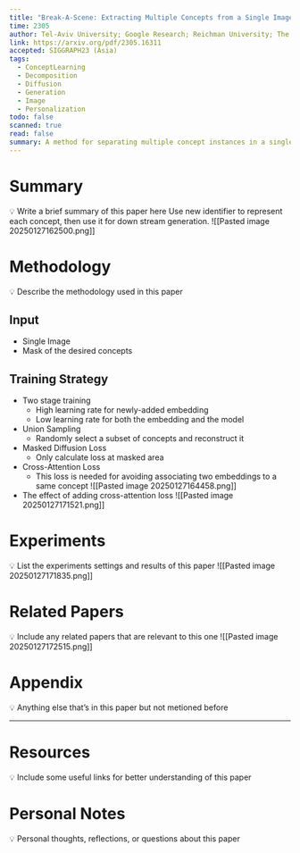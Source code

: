 ```yaml
---
title: "Break-A-Scene: Extracting Multiple Concepts from a Single Image"
time: 2305
author: Tel-Aviv University; Google Research; Reichman University; The Hebrew University of Jerusalem
link: https://arxiv.org/pdf/2305.16311
accepted: SIGGRAPH23 (Asia)
tags:
  - ConceptLearning
  - Decomposition
  - Diffusion
  - Generation
  - Image
  - Personalization
todo: false
scanned: true
read: false
summary: A method for separating multiple concept instances in a single image.
---
```

# Summary
💡 Write a brief summary of this paper here
Use new identifier to represent each concept, then use it for down stream generation.
![[Pasted image 20250127162500.png]]
# Methodology
💡 Describe the methodology used in this paper
## Input
- Single Image
- Mask of the desired concepts
## Training Strategy
- Two stage training
	- High learning rate for newly-added embedding
	- Low learning rate for both the embedding and the model
- Union Sampling
	- Randomly select a subset of concepts and reconstruct it
- Masked Diffusion Loss
	- Only calculate loss at masked area
- Cross-Attention Loss
	- This loss is needed for avoiding associating two embeddings to a same concept
![[Pasted image 20250127164458.png]]
- The effect of adding cross-attention loss
![[Pasted image 20250127171521.png]]
# Experiments
💡 List the experiments settings and results of this paper
![[Pasted image 20250127171835.png]]
# Related Papers
💡 Include any related papers that are relevant to this one
![[Pasted image 20250127172515.png]]
# Appendix
💡 Anything else that’s in this paper but not metioned before

---
# Resources
💡 Include some useful links for better understanding of this paper

# Personal Notes
💡 Personal thoughts, reflections, or questions about this paper
